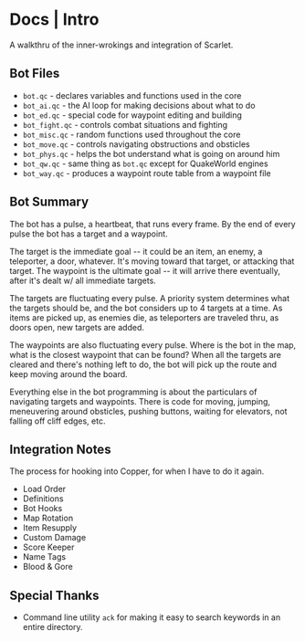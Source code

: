 # Docs | Intro

A walkthru of the inner-wrokings and integration of Scarlet.

## Bot Files

- ``bot.qc`` - declares variables and functions used in the core
- ``bot_ai.qc`` - the AI loop for making decisions about what to do
- ``bot_ed.qc`` - special code for waypoint editing and building
- ``bot_fight.qc`` - controls combat situations and fighting
- ``bot_misc.qc`` - random functions used throughout the core
- ``bot_move.qc`` - controls navigating obstructions and obsticles
- ``bot_phys.qc`` - helps the bot understand what is going on around him
- ``bot_qw.qc`` - same thing as ``bot.qc`` except for QuakeWorld engines
- ``bot_way.qc`` - produces a waypoint route table from a waypoint file

## Bot Summary

The bot has a pulse, a heartbeat, that runs every frame.  By the end of every pulse the bot has a target and a waypoint.

The target is the immediate goal -- it could be an item, an enemy, a teleporter, a door, whatever.  It's moving toward that target, or attacking that target.  The waypoint is the ultimate goal -- it will arrive there eventually, after it's dealt w/ all immediate targets.

The targets are fluctuating every pulse.  A priority system determines what the targets should be, and the bot considers up to 4 targets at a time.  As items are picked up, as enemies die, as teleporters are traveled thru, as doors open, new targets are added.

The waypoints are also fluctuating every pulse.  Where is the bot in the map, what is the closest waypoint that can be found?  When all the targets are cleared and there's nothing left to do, the bot will pick up the route and keep moving around the board.

Everything else in the bot programming is about the particulars of navigating targets and waypoints.  There is code for moving, jumping, meneuvering around obsticles, pushing buttons, waiting for elevators, not falling off cliff edges, etc.

## Integration Notes

The process for hooking into Copper, for when I have to do it again.

- Load Order
- Definitions
- Bot Hooks
- Map Rotation
- Item Resupply
- Custom Damage
- Score Keeper
- Name Tags
- Blood & Gore

## Special Thanks

- Command line utility ``ack`` for making it easy to search keywords in an entire directory.
